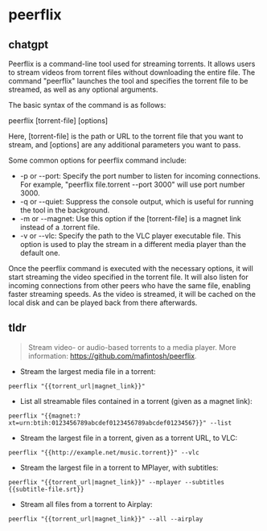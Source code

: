 # peerflix 
## chatgpt 
Peerflix is a command-line tool used for streaming torrents. It allows users to stream videos from torrent files without downloading the entire file. The command "peerflix" launches the tool and specifies the torrent file to be streamed, as well as any optional arguments.

The basic syntax of the command is as follows:

peerflix [torrent-file] [options]

Here, [torrent-file] is the path or URL to the torrent file that you want to stream, and [options] are any additional parameters you want to pass.

Some common options for peerflix command include:

- -p or --port: Specify the port number to listen for incoming connections. For example, "peerflix file.torrent --port 3000" will use port number 3000.
- -q or --quiet: Suppress the console output, which is useful for running the tool in the background.
- -m or --magnet: Use this option if the [torrent-file] is a magnet link instead of a .torrent file.
- -v or --vlc: Specify the path to the VLC player executable file. This option is used to play the stream in a different media player than the default one.

Once the peerflix command is executed with the necessary options, it will start streaming the video specified in the torrent file. It will also listen for incoming connections from other peers who have the same file, enabling faster streaming speeds. As the video is streamed, it will be cached on the local disk and can be played back from there afterwards. 

## tldr 
 
> Stream video- or audio-based torrents to a media player.
> More information: <https://github.com/mafintosh/peerflix>.

- Stream the largest media file in a torrent:

`peerflix "{{torrent_url|magnet_link}}"`

- List all streamable files contained in a torrent (given as a magnet link):

`peerflix "{{magnet:?xt=urn:btih:0123456789abcdef0123456789abcdef01234567}}" --list`

- Stream the largest file in a torrent, given as a torrent URL, to VLC:

`peerflix "{{http://example.net/music.torrent}}" --vlc`

- Stream the largest file in a torrent to MPlayer, with subtitles:

`peerflix "{{torrent_url|magnet_link}}" --mplayer --subtitles {{subtitle-file.srt}}`

- Stream all files from a torrent to Airplay:

`peerflix "{{torrent_url|magnet_link}}" --all --airplay`
